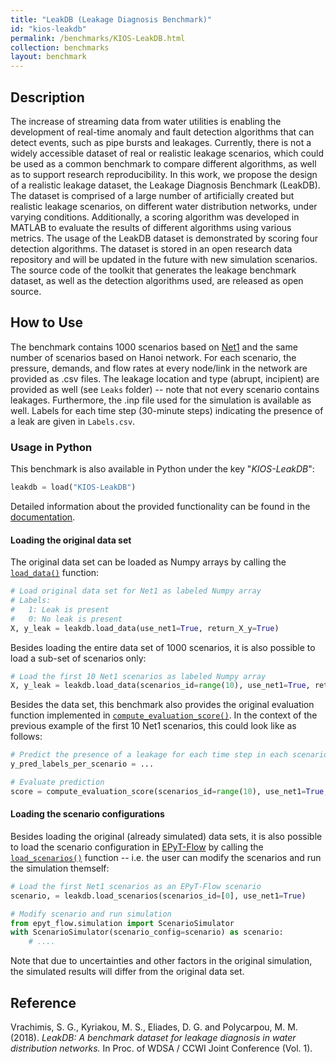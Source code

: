 ```yaml
---
title: "LeakDB (Leakage Diagnosis Benchmark)"
id: "kios-leakdb"
permalink: /benchmarks/KIOS-LeakDB.html
collection: benchmarks
layout: benchmark
---
```



## Description

The increase of streaming data from water utilities is enabling the development of real-time anomaly and fault detection algorithms that can detect events, such as pipe bursts and leakages. Currently, there is not a widely accessible dataset of real or realistic leakage scenarios, which could be used as a common benchmark to compare different algorithms, as well as to support research reproducibility. In this work, we propose the design of a realistic leakage dataset, the Leakage Diagnosis Benchmark (LeakDB). The dataset is comprised of a large number of artificially created but realistic leakage scenarios, on different water distribution networks, under varying conditions. Additionally, a scoring algorithm was developed in MATLAB to evaluate the results of different algorithms using various metrics. The usage of the LeakDB dataset is demonstrated by scoring four detection algorithms. The dataset is stored in an open research data repository and will be updated in the future with new simulation scenarios. The source code of the toolkit that generates the leakage benchmark dataset, as well as the detection algorithms used, are released as open source.

## How to Use

The benchmark contains 1000 scenarios based on [Net1](../benchmarks/network-Net1.html) and the same number of scenarios based on Hanoi network. For each scenario, the pressure, demands, and flow rates at every node/link in the network are provided as .csv files.
The leakage location and type (abrupt, incipient) are provided as well (see ```Leaks``` folder) -- note that not every scenario contains leakages.
Furthermore, the .inp file used for the simulation is available as well.
Labels for each time step (30-minute steps) indicating the presence of a leak are given in ```Labels.csv```.

### Usage in Python

This benchmark is also available in Python under the key "*KIOS-LeakDB*":
```python
leakdb = load("KIOS-LeakDB")
```

Detailed information about the provided functionality can be found in the [documentation](https://water-benchmark-hub.readthedocs.io/en/stable/water_benchmark_hub.leakdb.html#module-water_benchmark_hub.leakdb.leakdb).

#### Loading the original data set

The original data set can be loaded as Numpy arrays by calling the [```load_data()```](https://water-benchmark-hub.readthedocs.io/en/stable/water_benchmark_hub.leakdb.html#water_benchmark_hub.leakdb.leakdb.LeakDB.load_data) function:
```python
# Load original data set for Net1 as labeled Numpy array
# Labels:
#   1: Leak is present
#   0: No leak is present
X, y_leak = leakdb.load_data(use_net1=True, return_X_y=True)
```

Besides loading the entire data set of 1000 scenarios, it is also possible to load a sub-set of scenarios only:
```python
# Load the first 10 Net1 scenarios as labeled Numpy array
X, y_leak = leakdb.load_data(scenarios_id=range(10), use_net1=True, return_X_y=True)
```

Besides the data set, this benchmark also provides the original evaluation function implemented in [```compute_evaluation_score()```](https://water-benchmark-hub.readthedocs.io/en/stable/water_benchmark_hub.leakdb.html#water_benchmark_hub.leakdb.leakdb.LeakDB.compute_evaluation_score).
In the context of the previous example of the first 10 Net1 scenarios, this could look like as follows:
```python
# Predict the presence of a leakage for each time step in each scenario
y_pred_labels_per_scenario = ...

# Evaluate prediction
score = compute_evaluation_score(scenarios_id=range(10), use_net1=True, y_pred_labels_per_scenario=y_pred_labels_per_scenario)
```

#### Loading the scenario configurations

Besides loading the original (already simulated) data sets, it is also possible to load the scenario configuration in [EPyT-Flow](https://github.com/WaterFutures/EPyT-Flow) by calling the [```load_scenarios()```](https://water-benchmark-hub.readthedocs.io/en/stable/water_benchmark_hub.leakdb.html#water_benchmark_hub.leakdb.leakdb.LeakDB.load_scenarios) function -- i.e. the user can modify the scenarios and run the simulation themself:
```python
# Load the first Net1 scenarios as an EPyT-Flow scenario
scenario, = leakdb.load_scenarios(scenarios_id=[0], use_net1=True)

# Modify scenario and run simulation
from epyt_flow.simulation import ScenarioSimulator
with ScenarioSimulator(scenario_config=scenario) as scenario:
    # ....
```
Note that due to uncertainties and other factors in the original simulation, the simulated results will differ from the original data set.


## Reference

Vrachimis, S. G., Kyriakou, M. S., Eliades, D. G. and Polycarpou, M. M. (2018). *LeakDB: A benchmark dataset for leakage diagnosis in water distribution networks.* In Proc. of WDSA / CCWI Joint Conference (Vol. 1).